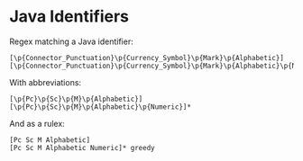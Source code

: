 # Java Identifiers

Regex matching a Java identifier:

```regexp
[\p{Connector_Punctuation}\p{Currency_Symbol}\p{Mark}\p{Alphabetic}][\p{Connector_Punctuation}\p{Currency_Symbol}\p{Mark}\p{Alphabetic}\p{Numeric}]*
```

With abbreviations:

```regexp
[\p{Pc}\p{Sc}\p{M}\p{Alphabetic}][\p{Pc}\p{Sc}\p{M}\p{Alphabetic}\p{Numeric}]*
```

And as a rulex:

```rulex
[Pc Sc M Alphabetic]
[Pc Sc M Alphabetic Numeric]* greedy
```
